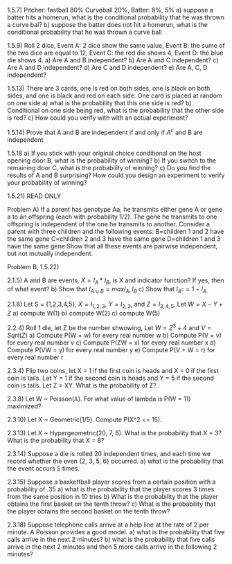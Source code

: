 
1.5.7) Pitcher: fastball 80% Curveball 20%, Batter: 8%, 5%
 a) suppose a batter hits a homerun, what is the conditional probability that he was thrown a curve bal?
 b) suppose the batter does not hit a homerun, what is the conditional probability that he was thrown a curve ball

1.5.9) Roll 2 dice, Event A: 2 dice show the same value, Event B: the sume of the two dice are equal to 12, Event C: the red die shows 4, Event D: the blue die shows 4.
   a) Are A and B independent?
   b) Are A and C independent?
   c) Are A and D independent?
   d) Are C and D independent?
   e) Are A, C, D independent?

1.5.13) There are 3 cards, one is red on both sides, one is black on both sides, and one is black and red on each side. One card is placed at random on one side
 a) what is the probability that this one side is red?
 b) Conditional on one side being red, what is the probability that the other side is red?
 c) How could you verify with with an actual experiment?


1.5.14) Prove that A and B are independent if and only if $A^c$ and B are independent


1.5.18 
 a) If you stick with your original choice conditional on the host opening door B, what is the probability of winning?
 b) If you switch to the remaining door C, what is the probability of winning?
 c) Do you find the results of A and B surprising? How could you design an experiment to verify your probability of winning?

1.5.21) READ ONLY

Problem A) If a parent has genotype Aa, he transmits either gene A or gene a to an offspring
(each with probability 1/2). The gene he transmits to one offspring is independent of the
one he transmits to another. Consider a parent with three children and the following events:
B=children 1 and 2 have the same gene
C=children 2 and 3 have the same gene
D=children 1 and 3 have the same gene
Show that all these events are pairwise independent, but not mutually independent.

Problem B, 1.5.22) 



2.1.5) A and B are events, $X = I_{A} * I_{B}$, is X and indicator function? If yes, then of what event?
 b) Show that $I_{A \cup B} = max{I_{A}, I_{B}}$
 c) Show that $I_{A^c} = 1 - I_{A}$

2.1.8) Let S = {1,2,3,4,5}, $X = I_{1,2,3}$, $Y = I_{2,3}$, and  $Z = I_{3,4,5}$. Let $W = X -Y + Z$
 a) compute W(1)
 b) compute W(2)
 c) compute W(5)

2.2.4) Roll 1 die, let Z be the number shwowing, Let $W = Z^3 + 4$ and $V = Sqrt(Z)$
 a) Compute P(W = w) for every real number w
 b) Compute P(V = v) for every real number v
 c) Compute P(ZW = x) for every real number x
 d) Compute P(VW = y) for every real number y
 e) Compute P(V + W = r) for every real number r

2.3.4) Flip two coins, let X = 1 if the first coin is heads and X = 0 if the first coin is tails. Let Y = 1 if the second coin is heads and Y = 5 if the second coin is tails. Let Z = XY. What is the probability of Z?

2.3.8) Let W ~ Poisson($\lambda$). For what value of lambda is P(W = 11) maximized?

2.3.10) Let X ~ Geometric(1/5). Compute P(X^2 <= 15).

2.3.13) Let X ~ Hypergeometric(20, 7, 8). What is the probability that X = 3? What is the probability that X = 8?

2.3.14) Suppose a die is rolled 20 independent times, and each time we record whether the even {2, 3, 5, 6} occurred.
 a) what is the probability that the event occurs 5 times.

2.3.15) Suppose a baskettball player scores from a certain position with a probability of .35
 a) what is the probability that the player scores 3 times from the same position in 10 tries
 b) What is the probability that the player obtains the
first basket on the tenth throw?
 c) What is the probability
that the player obtains the second basket on the tenth throw?

2.3.18) Suppose telephone calls arrive at a help line at the rate of 2 per minute. A Poisson provides a good model.
 a) what is the probability that five calls arrive in the next 2 minutes?
 b) what is the probability that five calls arrive in the next 2 minutes and then 5 more calls arrive in the following 2 minutes?